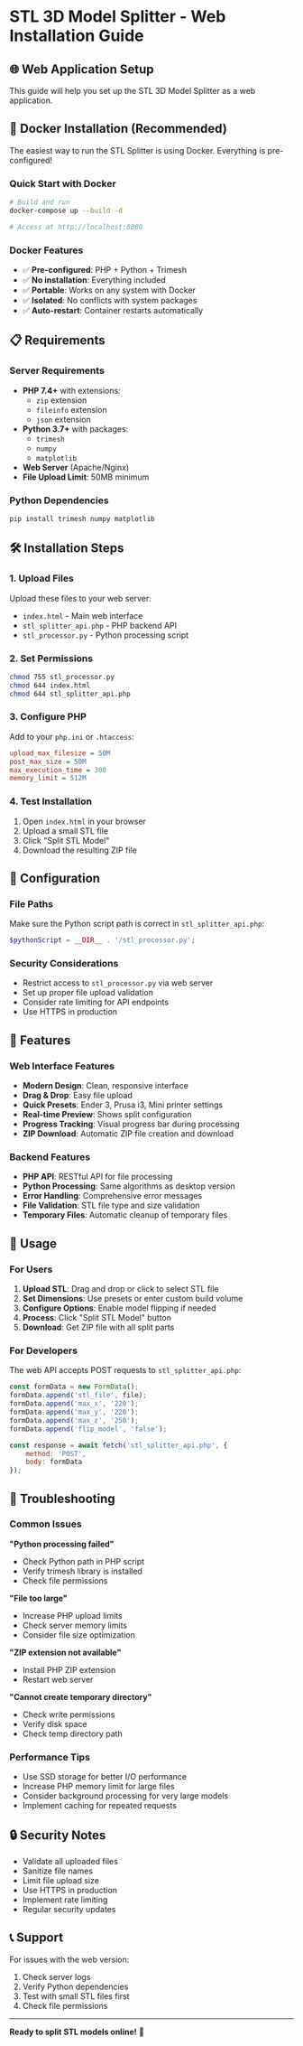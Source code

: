 # STL 3D Model Splitter - Web Installation Guide

## 🌐 Web Application Setup

This guide will help you set up the STL 3D Model Splitter as a web application.

## 🐳 Docker Installation (Recommended)

The easiest way to run the STL Splitter is using Docker. Everything is pre-configured!

### Quick Start with Docker

```bash
# Build and run
docker-compose up --build -d

# Access at http://localhost:8080
```

### Docker Features
- ✅ **Pre-configured**: PHP + Python + Trimesh
- ✅ **No installation**: Everything included
- ✅ **Portable**: Works on any system with Docker
- ✅ **Isolated**: No conflicts with system packages
- ✅ **Auto-restart**: Container restarts automatically

## 📋 Requirements

### Server Requirements
- **PHP 7.4+** with extensions:
  - `zip` extension
  - `fileinfo` extension
  - `json` extension
- **Python 3.7+** with packages:
  - `trimesh`
  - `numpy`
  - `matplotlib`
- **Web Server** (Apache/Nginx)
- **File Upload Limit**: 50MB minimum

### Python Dependencies
```bash
pip install trimesh numpy matplotlib
```

## 🛠️ Installation Steps

### 1. Upload Files
Upload these files to your web server:
- `index.html` - Main web interface
- `stl_splitter_api.php` - PHP backend API
- `stl_processor.py` - Python processing script

### 2. Set Permissions
```bash
chmod 755 stl_processor.py
chmod 644 index.html
chmod 644 stl_splitter_api.php
```

### 3. Configure PHP
Add to your `php.ini` or `.htaccess`:
```ini
upload_max_filesize = 50M
post_max_size = 50M
max_execution_time = 300
memory_limit = 512M
```

### 4. Test Installation
1. Open `index.html` in your browser
2. Upload a small STL file
3. Click "Split STL Model"
4. Download the resulting ZIP file

## 🔧 Configuration

### File Paths
Make sure the Python script path is correct in `stl_splitter_api.php`:
```php
$pythonScript = __DIR__ . '/stl_processor.py';
```

### Security Considerations
- Restrict access to `stl_processor.py` via web server
- Set up proper file upload validation
- Consider rate limiting for API endpoints
- Use HTTPS in production

## 🎨 Features

### Web Interface Features
- **Modern Design**: Clean, responsive interface
- **Drag & Drop**: Easy file upload
- **Quick Presets**: Ender 3, Prusa i3, Mini printer settings
- **Real-time Preview**: Shows split configuration
- **Progress Tracking**: Visual progress bar during processing
- **ZIP Download**: Automatic ZIP file creation and download

### Backend Features
- **PHP API**: RESTful API for file processing
- **Python Processing**: Same algorithms as desktop version
- **Error Handling**: Comprehensive error messages
- **File Validation**: STL file type and size validation
- **Temporary Files**: Automatic cleanup of temporary files

## 🚀 Usage

### For Users
1. **Upload STL**: Drag and drop or click to select STL file
2. **Set Dimensions**: Use presets or enter custom build volume
3. **Configure Options**: Enable model flipping if needed
4. **Process**: Click "Split STL Model" button
5. **Download**: Get ZIP file with all split parts

### For Developers
The web API accepts POST requests to `stl_splitter_api.php`:
```javascript
const formData = new FormData();
formData.append('stl_file', file);
formData.append('max_x', '220');
formData.append('max_y', '220');
formData.append('max_z', '250');
formData.append('flip_model', 'false');

const response = await fetch('stl_splitter_api.php', {
    method: 'POST',
    body: formData
});
```

## 🐛 Troubleshooting

### Common Issues

**"Python processing failed"**
- Check Python path in PHP script
- Verify trimesh library is installed
- Check file permissions

**"File too large"**
- Increase PHP upload limits
- Check server memory limits
- Consider file size optimization

**"ZIP extension not available"**
- Install PHP ZIP extension
- Restart web server

**"Cannot create temporary directory"**
- Check write permissions
- Verify disk space
- Check temp directory path

### Performance Tips
- Use SSD storage for better I/O performance
- Increase PHP memory limit for large files
- Consider background processing for very large models
- Implement caching for repeated requests

## 🔒 Security Notes

- Validate all uploaded files
- Sanitize file names
- Limit file upload size
- Use HTTPS in production
- Implement rate limiting
- Regular security updates

## 📞 Support

For issues with the web version:
1. Check server logs
2. Verify Python dependencies
3. Test with small STL files first
4. Check file permissions

---

**Ready to split STL models online!** 🎉
